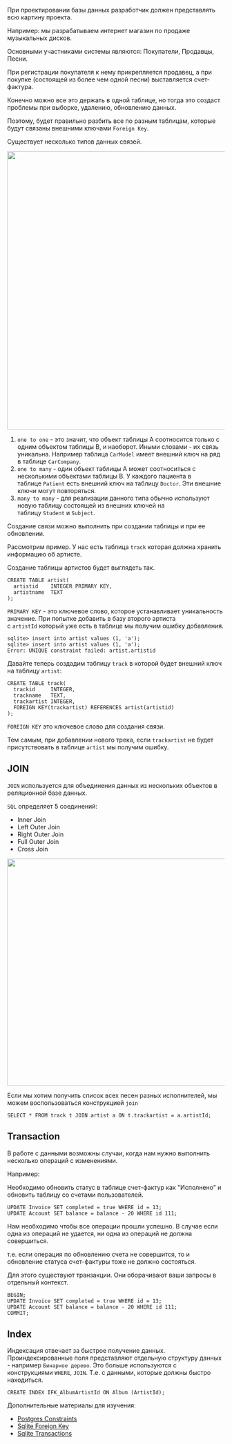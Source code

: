 <p>При проектировании базы данных разработчик должен представлять всю картину проекта.</p>

<p>Например: мы разрабатываем интернет магазин по продаже музыкальных дисков.</p>

<p>Основными участниками системы являются: Покупатели, Продавцы, Песни.</p>

<p>При регистрации покупателя к нему прикрепляется продавец, а при покупке (состоящей из более чем одной песни) выставляется счет-фактура.</p>

<p>Конечно можно все это держать в одной таблице, но тогда это создаст проблемы при выборке, удалению, обновлению данных.</p>

<p>Поэтому, будет правильно разбить все по разным таблицам, которые будут связаны внешними ключами&nbsp;<code>Foreign Key</code>.</p>

<p>Существует несколько типов данных связей.</p>

<p><img alt="" height="645" name="image.png" src="https://ucarecdn.com/8d14f996-13e2-44f6-be18-287446bff399/" width="624" /></p>

<ol>
	<li><code>one to one</code>&nbsp;- это значит, что объект таблицы A соотносится только с одним объектом таблицы B, и наоборот. Иными словами - их связь уникальна. Например таблица&nbsp;<code>CarModel</code>&nbsp;имеет внешний ключ на ряд в таблице&nbsp;<code>CarCompany</code>.</li>
	<li><code>one to many</code>&nbsp;- один объект таблицы A может соотноситься с несколькими объектами таблицы B. У каждого пациента в таблице&nbsp;<code>Patient</code>&nbsp;есть внешний ключ на таблицу&nbsp;<code>Doctor</code>. Эти внешние ключи могут повторяться.</li>
	<li><code>many to many</code>&nbsp;- для реализации данного типа обычно используют новую таблицу состоящей из внешних ключей на таблицу&nbsp;<code>Student</code>&nbsp;и&nbsp;<code>Subject</code>.</li>
</ol>

<p>Создание связи можно выполнить при создании таблицы и при ее обновлении.</p>

<p>Рассмотрим пример. У нас есть таблица&nbsp;<code>track</code>&nbsp;которая должна хранить информацию об артисте.</p>

<p>Создание таблицы артистов будет выглядеть так.</p>

<pre>
<code>CREATE TABLE artist(
  artistid    INTEGER PRIMARY KEY, 
  artistname  TEXT
);</code></pre>

<p><code>PRIMARY KEY</code>&nbsp;- это ключевое слово, которое устанавливает уникальность значение. При попытке добавить в базу второго артиста с&nbsp;<code>artistId</code>&nbsp;который уже есть в таблице мы получим ошибку добавления.</p>

<pre>
<code>sqlite&gt; insert into artist values (1, 'a');
sqlite&gt; insert into artist values (1, 'a');
Error: UNIQUE constraint failed: artist.artistid</code></pre>

<p>Давайте теперь создадим таблицу&nbsp;<code>track</code>&nbsp;в которой будет внешний ключ на таблицу&nbsp;<code>artist</code>:</p>

<pre>
<code>CREATE TABLE track(
  trackid     INTEGER, 
  trackname   TEXT, 
  trackartist INTEGER,
  FOREIGN KEY(trackartist) REFERENCES artist(artistid)
);</code></pre>

<p><code>FOREIGN KEY</code>&nbsp;это ключевое слово для создания связи.</p>

<p>Тем самым, при добавлении нового трека, если&nbsp;<code>trackartist</code>&nbsp;не будет присутствовать в таблице&nbsp;<code>artist</code>&nbsp;мы получим ошибку.</p>

<h2>JOIN</h2>

<p><code>JOIN</code>&nbsp;используется для объединения данных из нескольких объектов в реляционной базе данных.</p>

<p><code>SQL</code>&nbsp;определяет 5 соединений:</p>

<ul>
	<li>Inner Join</li>
	<li>Left Outer Join</li>
	<li>Right Outer Join</li>
	<li>Full Outer Join</li>
	<li>Cross Join</li>
</ul>

<p><img alt="" height="526" name="image.png" src="https://ucarecdn.com/641d06f6-aed2-4930-85d4-f3e3842ce013/" width="669" /></p>

<p>Если мы хотим получить список всех песен разных исполнителей, мы можем воспользоваться конструкцией&nbsp;<code>join</code></p>

<pre>
<code>SELECT * FROM track t JOIN artist a ON t.trackartist = a.artistId;</code></pre>

<h2>Transaction</h2>

<p>В работе с данными возможны случаи, когда нам нужно выполнить несколько операций с изменениями.</p>

<p>Например:</p>

<p>Необходимо обновить статус в таблице счет-фактур как &quot;Исполнено&quot; и обновить таблицу со счетами пользователей.</p>

<pre>
<code>UPDATE Invoice SET completed = true WHERE id = 13;
UPDATE Account SET balance = balance - 20 WHERE id 111;</code></pre>

<p>Нам необходимо чтобы все операции прошли успешно. В случае если одна из операций не удается, ни одна из операций не должна совершиться.</p>

<p>т.е. если операция по обновлению счета не совершится, то и обновление статуса счет-фактуры тоже не должно состояться.</p>

<p>Для этого существуют транзакции. Они оборачивают ваши запросы в отдельный контекст.</p>

<pre>
<code>BEGIN;
UPDATE Invoice SET completed = true WHERE id = 13;
UPDATE Account SET balance = balance - 20 WHERE id 111;
COMMIT;</code></pre>

<h2>Index</h2>

<p>Индексация отвечает за быстрое получение данных. Проиндексированные поля представляют отдельную структуру данных - например&nbsp;<code>Бинарное дерево</code>. Это больше используются с конструкциями&nbsp;<code>WHERE</code>,&nbsp;<code>JOIN</code>. Т.е. с данными, которые должны быстро находиться.</p>

<pre>
<code>CREATE INDEX IFK_AlbumArtistId ON Album (ArtistId);</code></pre>

<p>Дополнительные материалы для изучения:</p>

<ul>
	<li><a href="https://www.postgresql.org/docs/14/ddl-constraints.html" rel="nofollow noopener noreferrer">Postgres Constraints</a></li>
	<li><a href="https://www.sqlite.org/foreignkeys.html" rel="nofollow noopener noreferrer">Sqlite Foreign Key</a></li>
	<li><a href="https://www.sqlite.org/lang_transaction.html" rel="nofollow noopener noreferrer">Sqlite Transactions</a></li>
</ul>
